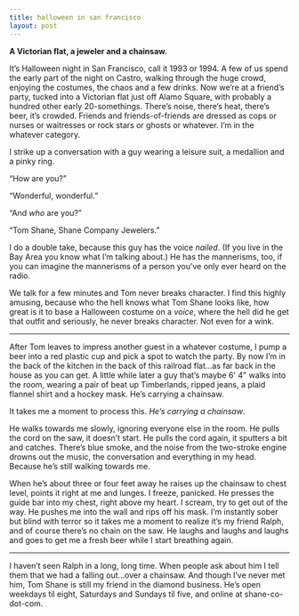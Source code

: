 ```yaml
---
title: halloween in san francisco
layout: post
---
```


**A Victorian flat, a jeweler and a chainsaw.**

It’s Halloween night in San Francisco, call it 1993 or 1994. A few of us spend the early part of the night on Castro, walking through the huge crowd, enjoying the costumes, the chaos and a few drinks. Now we’re at a friend’s party, tucked into a Victorian flat just off Alamo Square, with probably a hundred other early 20-somethings. There’s noise, there’s heat, there’s beer, it’s crowded. Friends and friends-of-friends are dressed as cops or nurses or waitresses or rock stars or ghosts or whatever. I’m in the whatever category.

I strike up a conversation with a guy wearing a leisure suit, a medallion and a pinky ring.

“How are you?”

“Wonderful, wonderful.”

“And _who_ are you?”

“Tom Shane, Shane Company Jewelers.”

I do a double take, because this guy has the voice _nailed_. (If you live in the Bay Area you know what I’m talking about.) He has the mannerisms, too, if you can imagine the mannerisms of a person you’ve only ever heard on the radio.

We talk for a few minutes and Tom never breaks character. I find this highly amusing, because who the hell knows what Tom Shane looks like, how great is it to base a Halloween costume on a _voice_, where the hell did he get that outfit and seriously, he never breaks character. Not even for a wink.

* * *

After Tom leaves to impress another guest in a whatever costume, I pump a beer into a red plastic cup and pick a spot to watch the party. By now I’m in the back of the kitchen in the back of this railroad flat…as far back in the house as you can get. A little while later a guy that’s maybe 6' 4" walks into the room, wearing a pair of beat up Timberlands, ripped jeans, a plaid flannel shirt and a hockey mask. He’s carrying a chainsaw.

It takes me a moment to process this. _He’s carrying a chainsaw_.

He walks towards me slowly, ignoring everyone else in the room. He pulls the cord on the saw, it doesn’t start. He pulls the cord again, it sputters a bit and catches. There’s blue smoke, and the noise from the two-stroke engine drowns out the music, the conversation and everything in my head. Because he’s still walking towards me.

When he’s about three or four feet away he raises up the chainsaw to chest level, points it right at me and lunges. I freeze, panicked. He presses the guide bar into my chest, right above my heart. I scream, try to get out of the way. He pushes me into the wall and rips off his mask. I’m instantly sober but blind with terror so it takes me a moment to realize it’s my friend Ralph, and of course there’s no chain on the saw. He laughs and laughs and laughs and goes to get me a fresh beer while I start breathing again.

* * *

I haven’t seen Ralph in a long, long time. When people ask about him I tell them that we had a falling out…over a chainsaw. And though I’ve never met him, Tom Shane is still my friend in the diamond business. He’s open weekdays til eight, Saturdays and Sundays til five, and online at shane-co-dot-com.
